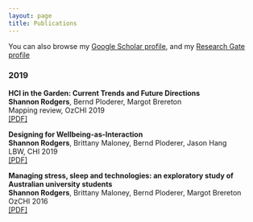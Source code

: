 ```yaml
---
layout: page
title: Publications
---
```


You can also browse my <a href="https://scholar.google.com/citations?user=-fbxIh0AAAAJ&hl=en&oi=ao" target="_blank">Google Scholar profile</a>, and my <a href="https://www.researchgate.net/profile/Shannon_Rodgers2" target="_blank">Research Gate profile</a>
<br />

<h3>
    <a name='2019'></a> 2019
</h3>
<div class="media">
    <div class="media-body">
       <p class="media-heading">
          <strong>HCI in the Garden: Current Trends and Future Directions</strong><br />
          <b>Shannon Rodgers</b>, Bernd Ploderer, Margot Brereton<br />
          Mapping review, OzCHI 2019<br />
          <a href="placeholder">[PDF]</a><br />
       </p>
    </div>
</div>
<div class="media">
    <div class="media-body">
       <p class="media-heading">
          <strong>Designing for Wellbeing-as-Interaction</strong><br />
          <b>Shannon Rodgers</b>, Brittany Maloney, Bernd Ploderer, Jason Hang<br />
          LBW, CHI 2019<br />
          <a href="https://eprints.qut.edu.au/128954/1/C52%20CHI19-MC-LBW.pdf">[PDF]</a><br />
       </p>
    </div>
</div>
<div class="media">
    <div class="media-body">
       <p class="media-heading">
          <strong>Managing stress, sleep and technologies: an exploratory study of Australian university students </strong><br />
          <b>Shannon Rodgers</b>, Brittany Maloney, Bernd Ploderer, Margot Brereton<br />
          OzCHI 2016<br />
          <a href="PLACEHOLDER">[PDF]</a><br />
       </p>
    </div>
</div>


